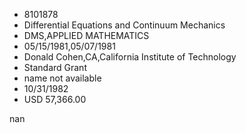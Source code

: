 
* 8101878
* Differential Equations and Continuum Mechanics
* DMS,APPLIED MATHEMATICS
* 05/15/1981,05/07/1981
* Donald Cohen,CA,California Institute of Technology
* Standard Grant
*   name not available
* 10/31/1982
* USD 57,366.00

nan
